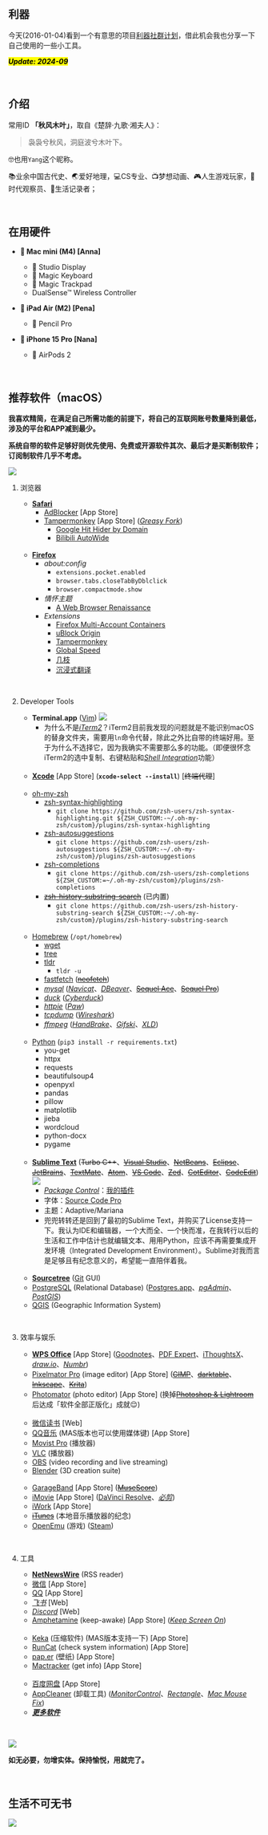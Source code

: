 ## 利器

今天(2016-01-04)看到一个有意思的项目[利器社群计划](https://liqi.io/community/)，借此机会我也分享一下自己使用的一些小工具。

<mark><em>**Update: 2024-09**</em></mark>

<br>


## 介绍

常用ID **「秋风木叶」**，取自《楚辞·九歌·湘夫人》：

> 袅袅兮秋风，洞庭波兮木叶下。

🤓也用`Yang`这个昵称。

📚业余中国古代史、🌏爱好地理，💻CS专业、📺梦想动画、🎮人生游戏玩家，📆时代观察员、📝生活记录者；

<br>


## 在用硬件

* ** Mac mini (M4) [Anna]**
    *  Studio Display
    *  Magic Keyboard
    *  Magic Trackpad
    * DualSense™ Wireless Controller

* ** iPad Air (M2) [Pena]**
    *  Pencil Pro

* ** iPhone 15 Pro [Nana]**
    *  AirPods 2

<br>


## 推荐软件（macOS）

**我喜欢精简，在满足自己所需功能的前提下，将自己的互联网账号数量降到最低，涉及的平台和APP减到最少。**

**系统自带的软件足够好则优先使用、免费或开源软件其次、最后才是买断制软件；订阅制软件几乎不考虑。**

![](https://github.com/ykqmain/Config/blob/master/Pix/Desktop.png)

1. 浏览器

    * [**Safari**](https://www.apple.com/safari/)
        * [AdBlocker](https://adblockersafari.com) [App Store]
        * [Tampermonkey](https://www.tampermonkey.net) [App Store] ([_Greasy Fork_](https://greasyfork.org/zh-CN))
            * [Google Hit Hider by Domain](https://greasyfork.org/zh-CN/scripts/1682-google-hit-hider-by-domain-search-filter-block-sites)
            * [Bilibili AutoWide](https://greasyfork.org/zh-CN/scripts/375858-bilibili-autowide)
    <br>

    * [**Firefox**](https://www.mozilla.org/en-US/firefox/all/)
        * _about:config_
            * `extensions.pocket.enabled`
            * `browser.tabs.closeTabByDblclick`
            * `browser.compactmode.show`
        * _情怀主题_
            * [A Web Browser Renaissance](https://addons.mozilla.org/zh-CN/firefox/addon/a-web-browser-renaissance/)
        * _Extensions_
            * [Firefox Multi-Account Containers](https://addons.mozilla.org/zh-CN/firefox/addon/multi-account-containers/)
            * [uBlock Origin](https://github.com/gorhill/uBlock)
            * [Tampermonkey](https://www.tampermonkey.net)
            * [Global Speed](https://github.com/polywock/globalSpeed)
            * [几枝](https://github.com/unicar9/jizhi)
            * [沉浸式翻译](https://immersivetranslate.com)

<br>

2. Developer Tools

    * **Terminal.app** ([Vim](https://www.vim.org))
        ![](https://github.com/ykqmain/Config/blob/master/Terminal/Terminal.png)
        * 为什么不是[_iTerm2_](https://www.iterm2.com)？iTerm2目前我发现的问题就是不能识别macOS的替身文件夹，需要用`ln`命令代替，除此之外比自带的终端好用。至于为什么不选择它，因为我确实不需要那么多的功能。（即便很怀念iTerm2的选中复制、右键粘贴和[_Shell Integration_](https://iterm2.com/documentation-shell-integration.html)功能）
    <br>

    * [**Xcode**](https://developer.apple.com/cn/xcode/) [App Store] (**`xcode-select --install`**) [~~终端代理~~]
    <br>

    * [oh-my-zsh](https://ohmyz.sh)
        * [zsh-syntax-highlighting](https://github.com/zsh-users/zsh-syntax-highlighting)
            * `git clone https://github.com/zsh-users/zsh-syntax-highlighting.git ${ZSH_CUSTOM:-~/.oh-my-zsh/custom}/plugins/zsh-syntax-highlighting`
        * [zsh-autosuggestions](https://github.com/zsh-users/zsh-autosuggestions)
            * `git clone https://github.com/zsh-users/zsh-autosuggestions ${ZSH_CUSTOM:-~/.oh-my-zsh/custom}/plugins/zsh-autosuggestions`
        * [zsh-completions](https://github.com/zsh-users/zsh-completions)
            * `git clone https://github.com/zsh-users/zsh-completions ${ZSH_CUSTOM:=~/.oh-my-zsh/custom}/plugins/zsh-completions`
        * [~~zsh-history-substring-search~~](https://github.com/zsh-users/zsh-history-substring-search) (已内置)
            * `git clone https://github.com/zsh-users/zsh-history-substring-search ${ZSH_CUSTOM:-~/.oh-my-zsh/custom}/plugins/zsh-history-substring-search`
    <br>

    * [Homebrew](https://brew.sh) (`/opt/homebrew`)
        * [wget](https://www.gnu.org/software/wget)
        * [tree](http://mama.indstate.edu/users/ice/tree)
        * [tldr](https://github.com/tldr-pages/tldr)
            * `tldr -u`
        * [fastfetch](https://github.com/fastfetch-cli/fastfetch) ([~~neofetch~~](https://github.com/dylanaraps/neofetch))
        * [_mysql_](https://dev.mysql.com) ([_Navicat_](https://www.navicat.com.cn/products/navicat-premium-lite)、[_DBeaver_](https://dbeaver.io)、[~~Sequel Ace~~](https://sequel-ace.com)、[~~Sequel Pro~~](https://sequelpro.com))
        * [_duck_](https://duck.sh) ([_Cyberduck_](https://cyberduck.io))
        * [_httpie_](https://httpie.io) ([_Paw_](https://paw.cloud))
        * [_tcpdump_](https://www.tcpdump.org) ([_Wireshark_](https://www.wireshark.org))
        * [_ffmpeg_](https://ffmpeg.org) ([_HandBrake_](https://handbrake.fr)、[_Gifski_](https://gif.ski)、[_XLD_](https://tmkk.undo.jp/xld/index_e.html))
    <br>

    * [Python](https://www.python.org) (`pip3 install -r requirements.txt`)
        * you-get
        * httpx
        * requests
        * beautifulsoup4
        * openpyxl
        * pandas
        * pillow
        * matplotlib
        * jieba
        * wordcloud
        * python-docx
        * pygame
    <br>

    * [**Sublime Text**](https://www.sublimetext.com) (~~Turbo C++~~、[~~Visual Studio~~](https://visualstudio.microsoft.com/zh-hans/)、[~~NetBeans~~](https://netbeans.apache.org)、[~~Eclipse~~](https://eclipseide.org)、[~~JetBrains~~](https://www.jetbrains.com.cn)、[~~TextMate~~](https://github.com/textmate/textmate)、[~~Atom~~](https://github.com/atom/atom)、[~~VS Code~~](https://code.visualstudio.com)、[~~Zed~~](https://zed.dev)、[~~CotEditor~~](https://coteditor.com)、[~~CodeEdit~~](https://www.codeedit.app))
        ![](https://github.com/ykqmain/Config/blob/master/Sublime/Sublime.png)
        * [_Package Control_](https://packagecontrol.io)：[我的插件](https://github.com/ykqmain/Config/blob/master/Sublime/Package%20Control.sublime-settings)
        * 字体：[Source Code Pro](https://github.com/adobe-fonts/source-code-pro)
        * 主题：Adaptive/Mariana
        * 兜兜转转还是回到了最初的Sublime Text，并购买了License支持一下。我认为IDE和编辑器，一个大而全、一个快而准，在我转行以后的生活和工作中估计也就编辑文本、用用Python，应该不再需要集成开发环境（Integrated Development Environment）。Sublime对我而言是足够且有纪念意义的，希望能一直陪伴着我。
    <br>

    * [**Sourcetree**](https://sourcetreeapp.com) ([Git](https://git-scm.com) GUI)
    * [PostgreSQL](https://www.postgresql.org) (Relational Database) ([Postgres.app](https://postgresapp.com)、[_pgAdmin_](https://www.pgadmin.org)、[_PostGIS_](https://postgis.net))
    * [QGIS](https://www.qgis.org/zh-Hans/site/) (Geographic Information System)

<br>

3. 效率与娱乐

    * [**WPS Office**](https://www.wps.cn) [App Store] ([Goodnotes](https://www.goodnotes.com)、[PDF Expert](https://pdfexpert.com)、[iThoughtsX](https://www.toketaware.com)、[_draw.io_](https://www.drawio.com)、[_Numbr_](https://numbr.dev))
    * [Pixelmator Pro](https://www.pixelmator.com/pro/) (image editor) [App Store] ([~~GIMP~~](https://www.gimp.org)、[~~darktable~~](https://www.darktable.org)、[~~Inkscape~~](https://inkscape.org/zh-hans/)、[~~Krita~~](https://krita.org/zh/))
    * [Photomator](https://www.pixelmator.com/photomator/) (photo editor) [App Store] (换掉[~~Photoshop & Lightroom~~](https://www.adobe.com/creativecloud/photography.html)后达成「软件全部正版化」成就😌)
    <br>

    * [微信读书](https://weread.qq.com/) [Web]
    * [QQ音乐](https://y.qq.com) (MAS版本也可以使用媒体键) [App Store]
    * [Movist Pro](https://movistprime.com) (播放器)
    * [VLC](https://www.videolan.org) (播放器)
    * [OBS](https://obsproject.com) (video recording and live streaming)
    * [Blender](https://www.blender.org) (3D creation suite)
    <br>

    * [GarageBand](https://www.apple.com.cn/mac/garageband/) [App Store] ([~~MuseScore~~](https://github.com/musescore/MuseScore))
    * [iMovie](https://www.apple.com.cn/mac/imovie) [App Store] ([DaVinci Resolve](https://www.blackmagicdesign.com/cn/products/davinciresolve)、[_必剪_](https://bcut.bilibili.cn))
    * [iWork](https://www.apple.com.cn/iwork/) [App Store]
    * [~~iTunes~~](https://www.apple.com.cn/itunes/) (本地音乐播放器的纪念)
    * [OpenEmu](https://openemu.org) (游戏) ([Steam](https://store.steampowered.com))

<br>

4. 工具

    * [**NetNewsWire**](https://netnewswire.com) (RSS reader)
    * [微信](https://weixin.qq.com) [App Store]
    * [QQ](https://im.qq.com) [App Store]
    * [_飞书_](https://www.feishu.cn) [Web]
    * [_Discord_](https://discord.com) [Web]
    * [Amphetamine](https://apps.apple.com/us/app/amphetamine/id937984704?mt=12) (keep-awake) [App Store] ([_Keep Screen On_](https://www.keepscreenon.com))
    <br>

    * [Keka](https://www.keka.io/zh-cn) (压缩软件) (MAS版本支持一下) [App Store]
    * [RunCat](https://kyome.io/runcat/index.html?lang=en) (check system information) [App Store]
    * [pap.er](https://paper.photos) (壁纸) [App Store]
    * [Mactracker](https://mactracker.ca) (get info) [App Store]
    <br>

    * [百度网盘](https://pan.baidu.com) [App Store]
    * [AppCleaner](https://freemacsoft.net/appcleaner) (卸载工具) ([_MonitorControl_](https://github.com/MonitorControl/MonitorControl)、[_Rectangle_](https://github.com/rxhanson/Rectangle)、[_Mac Mouse Fix_](https://github.com/noah-nuebling/mac-mouse-fix))
    * [**_更多软件_**](https://github.com/ykqmain?tab=stars)

<br>

![](https://github.com/ykqmain/Config/blob/master/Pix/macOS.png)

**如无必要，勿增实体。保持愉悦，用就完了。**

<br>


## 生活不可无书

![](https://github.com/ykqmain/Config/blob/master/Pix/sj.jpeg)

